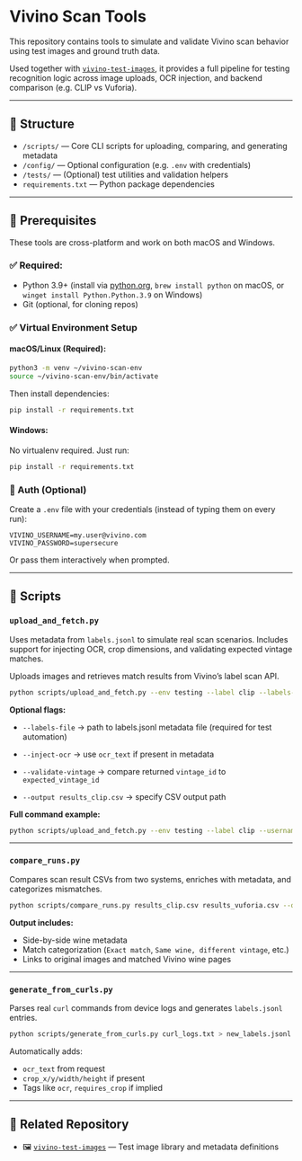 # Vivino Scan Tools

This repository contains tools to simulate and validate Vivino scan behavior using test images and ground truth data.

Used together with [`vivino-test-images`](https://github.com/p47r1ckp3t3rs3n/vivino-test-images), it provides a full pipeline for testing recognition logic across image uploads, OCR injection, and backend comparison (e.g. CLIP vs Vuforia).

---

## 📁 Structure

* `/scripts/` — Core CLI scripts for uploading, comparing, and generating metadata
* `/config/` — Optional configuration (e.g. `.env` with credentials)
* `/tests/` — (Optional) test utilities and validation helpers
* `requirements.txt` — Python package dependencies

---

## 🧰 Prerequisites

These tools are cross-platform and work on both macOS and Windows.

### ✅ Required:

* Python 3.9+ (install via [python.org](https://www.python.org/downloads/), `brew install python` on macOS, or `winget install Python.Python.3.9` on Windows)
* Git (optional, for cloning repos)

### ✅ Virtual Environment Setup

#### macOS/Linux (Required):

```bash
python3 -m venv ~/vivino-scan-env
source ~/vivino-scan-env/bin/activate
```

Then install dependencies:

```bash
pip install -r requirements.txt
```

#### Windows:

No virtualenv required. Just run:

```bash
pip install -r requirements.txt
```

### 🔐 Auth (Optional)

Create a `.env` file with your credentials (instead of typing them on every run):

```env
VIVINO_USERNAME=my.user@vivino.com
VIVINO_PASSWORD=supersecure
```

Or pass them interactively when prompted.

---

## 🔧 Scripts

### `upload_and_fetch.py`

Uses metadata from `labels.jsonl` to simulate real scan scenarios. Includes support for injecting OCR, crop dimensions, and validating expected vintage matches.

Uploads images and retrieves match results from Vivino’s label scan API.

```bash
python scripts/upload_and_fetch.py --env testing --label clip --labels-file ../vivino-test-images/metadata/labels.jsonl
```

**Optional flags:**

* `--labels-file` → path to labels.jsonl metadata file (required for test automation)

* `--inject-ocr` → use `ocr_text` if present in metadata

* `--validate-vintage` → compare returned `vintage_id` to `expected_vintage_id`

* `--output results_clip.csv` → specify CSV output path

**Full command example:**

```bash
python scripts/upload_and_fetch.py --env testing --label clip --username my.user@vivino.com --password Password1! --labels-file ../vivino-test-images/metadata/labels.jsonl
```

---

### `compare_runs.py`

Compares scan result CSVs from two systems, enriches with metadata, and categorizes mismatches.

```bash
python scripts/compare_runs.py results_clip.csv results_vuforia.csv --output comparison.xlsx --use-cache
```

**Output includes:**

* Side-by-side wine metadata
* Match categorization (`Exact match`, `Same wine, different vintage`, etc.)
* Links to original images and matched Vivino wine pages

---

### `generate_from_curls.py`

Parses real `curl` commands from device logs and generates `labels.jsonl` entries.

```bash
python scripts/generate_from_curls.py curl_logs.txt > new_labels.jsonl
```

Automatically adds:

* `ocr_text` from request
* `crop_x/y/width/height` if present
* Tags like `ocr`, `requires_crop` if implied

---

## 🔗 Related Repository

* 🖼 [`vivino-test-images`](https://github.com/p47r1ckp3t3rs3n/vivino-test-images) — Test image library and metadata definitions
